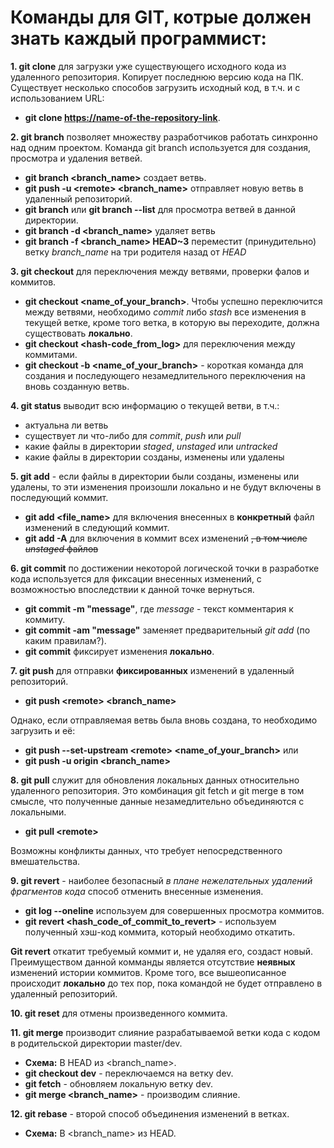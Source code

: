 #  Команды для GIT, котрые должен знать каждый программист:
**1. git clone** для загрузки уже существующего исходного кода из удаленного репозитория. Копирует последнюю версию кода на ПК. Существует несколько способов загрузить исходный код, в т.ч. и с использованием URL:

* **git clone <https://name-of-the-repository-link>**.
 
**2. git branch** позволяет множеству разработчиков работать синхронно над одним проектом. Команда git branch используется для создания, просмотра и удаления ветвей.

* **git branch <branch_name>** создает ветвь.
* **git push -u <remotе> <branch_name>** отправляет новую ветвь в удаленный репозиторий.
* **git branch** или **git branch --list** для просмотра ветвей в данной директории.
* **git branch -d <branch_name>** удаляет ветвь
* **git branch -f <branch_name> HEAD~3** переместит (принудительно) ветку *branch_name* на три родителя назад от *HEAD*

**3. git checkout** для переключения между ветвями, проверки фалов и коммитов.
 * **git checkout <name_of_your_branch>**. Чтобы успешно переключится между ветвями, необходимо *commit* либо *stash* все изменения в текущей ветке, кроме того ветка, в которую вы переходите, должна существовать **локально**.
 * **git checkout <hash-code_from_log>** для переключения между коммитами.
 * **git checkout -b <name_of_your_branch>** - короткая команда для создания и последующего незамедлительного переключения на вновь созданную ветвь.
  
 **4. git status** выводит всю информацию о текущей ветви, в т.ч.:
 - актуальна ли ветвь
 - существует ли что-либо для *commit*, *push* или *pull*
 - какие файлы в директории *staged*, *unstaged* или *untracked*
  - какие файлы в директории созданы, изменены или удалены

**5. git add** - если файлы в директории были созданы, изменены или удалены, то эти изменения произошли локально и не будут включены в последующий коммит.

* **git add <file_name>** для включения внесенных в **конкретный** файл изменений в следующий коммит.
* **git add -A** для включения в коммит всех изменений ~~, в том числе *unstaged* файлов~~
 
**6. git commit** по достижении некоторой логической точки в разработке кода используется для фиксации внесенных изменений, с возможностью впоследствии к данной точке вернуться.

* **git commit -m "message"**, где *message* - текст комментария к коммиту.
* **git commit -am "message"** заменяет предварительный *git add* (по каким правилам?).
* **git commit** фиксирует изменения **локально**.

**7. git push** для отправки **фиксированных** изменений в удаленный репозиторий.

* **git push <remotе> <branch_name>**

Однако, если отправляемая ветвь была вновь создана, то необходимо загрузить и её:

* **git push --set-upstream <remotе> <name_of_your_branch>** или 
* **git push -u origin <branch_name>**
  
**8. git pull** служит для обновления локальных данных относительно удаленного репозитория. Это комбинация git fetch и git merge в том смысле, что полученные данные незамедлительно объединяются с локальными.

* **git pull <remotе>**

Возможны конфликты данных, что требует непосредственного вмешательства.

**9. git revert** - наиболее безопасный *в плане нежелательных удалений фрагментов кода* способ отменить внесенные изменения.
* **git log --oneline** используем для совершенных просмотра коммитов.
* **git revert <hash_code_of_commit_to_revert>** - используем полученный хэш-код коммита, который необходимо откатить.

**Git revert** откатит требуемый коммит и, не удаляя его, создаст новый. Преимуществом данной комманды является отсутствие **неявных** изменений истории коммитов. Кроме того, все вышеописанное происходит **локально** до тех пор, пока командой не будет отправлено в удаленный репозиторий.


**10. git reset** для отмены произведенного коммита.

**11. git merge** производит слияние разрабатываемой ветки кода с кодом в родительской директории master/dev.

*  **Схема:** В HEAD из <branch_name>.
* **git checkout dev** - переключаемся на ветку dev.
* **git fetch** - обновляем локальную ветку dev.
* **git merge <branch_name>** - производим слияние.

**12. git rebase** - второй способ объединения изменений в ветках.

*  **Схема:** В <branch_name> из HEAD.